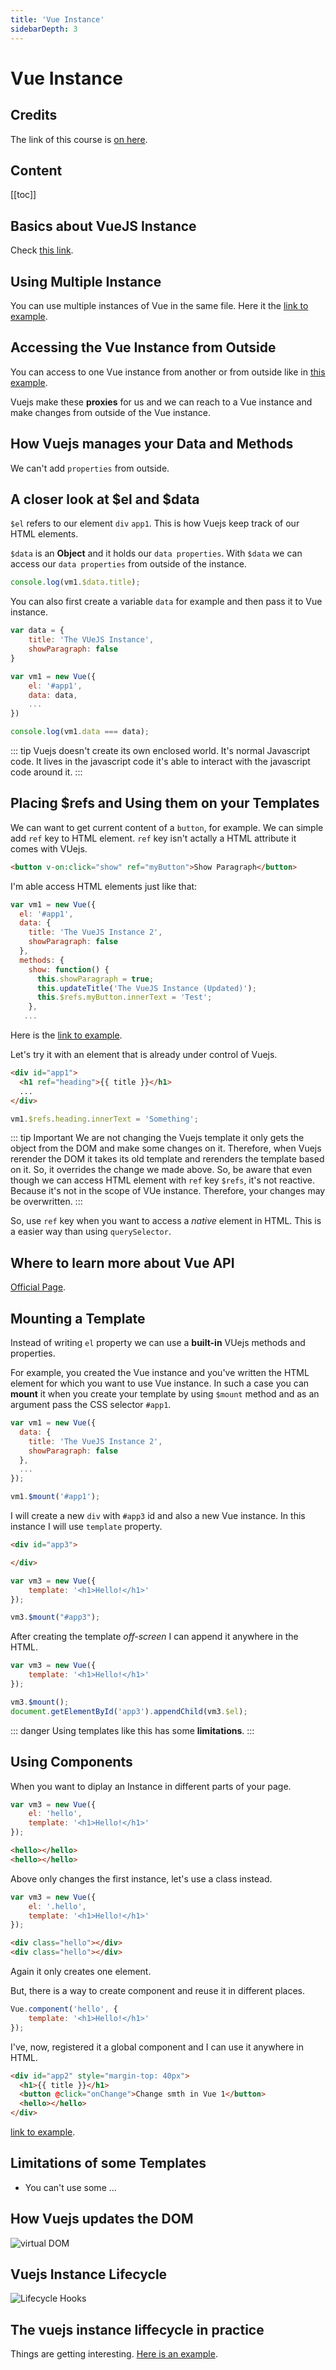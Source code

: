 ```yaml
---
title: 'Vue Instance'
sidebarDepth: 3
---
```


# Vue Instance


## Credits

The link of this course is [on here](https://www.udemy.com/vuejs-2-the-complete-guide/learn/v4/t/lecture/5942192?start=0).

## Content

[[toc]]

## Basics about VueJS Instance

Check [this link](https://jsfiddle.net/8bz8h970/13/).

## Using Multiple Instance

You can use multiple instances of Vue in the same file. Here it the [link to example](https://jsfiddle.net/8bz8h970/14/).

## Accessing the Vue Instance from Outside

You can access to one Vue instance from another or from outside like in [this example](https://jsfiddle.net/8bz8h970/15/).

Vuejs make these **proxies** for us and we can reach to a Vue instance and make changes from outside of the Vue instance.

## How Vuejs manages your Data and Methods

We can't add `properties` from outside. 

## A closer look at $el and $data

`$el` refers to our element `div` `app1`. This is how Vuejs keep track of our HTML elements.

`$data` is an **Object** and it holds our `data properties`. With `$data` we can access our `data properties` from outside of the instance.

```javascript
console.log(vm1.$data.title);
```

You can also first create a variable `data` for example and then pass it to Vue instance.

```javascript
var data = {
	title: 'The VUeJS Instance',
	showParagraph: false
}

var vm1 = new Vue({
	el: '#app1',
	data: data,
	...
})

console.log(vm1.data === data);
```

::: tip
Vuejs doesn't create its own enclosed world. It's normal Javascript code. It lives in the javascript code it's able to interact with the javascript code around it.
:::

## Placing $refs and Using them on your Templates

We can want to get current content of a `button`, for example. We can simple add `ref` key to HTML element. `ref` key isn't actally a HTML attribute it comes with VUejs.

```html
<button v-on:click="show" ref="myButton">Show Paragraph</button>
```
I'm able access HTML elements just like that: 

```javascript
var vm1 = new Vue({
  el: '#app1',
  data: {
    title: 'The VueJS Instance 2',
    showParagraph: false
  },
  methods: {
    show: function() {
      this.showParagraph = true;
      this.updateTitle('The VueJS Instance (Updated)');
      this.$refs.myButton.innerText = 'Test';
    },
   ...
```

Here is the [link to example](https://jsfiddle.net/8bz8h970/16/).

Let's try it with an element that is already under control of Vuejs. 

```html
<div id="app1">
  <h1 ref="heading">{{ title }}</h1>
  ...
</div>
```

```javascript
vm1.$refs.heading.innerText = 'Something';
```

::: tip Important
We are not changing the Vuejs template it only gets the object from the DOM and make some changes on it. Therefore, when Vuejs rerender the DOM it takes its old template and rerenders the template based on it. So, it overrides the change we made above. So, be aware that even though we can access HTML element with `ref` key `$refs`, it's not reactive. Because it's not in the scope of VUe instance. Therefore, your changes may be overwritten.
:::

So, use `ref` key when you want to access a *native* element in HTML. This is a easier way than using `querySelector`.

## Where to learn more about Vue API

[Official Page](https://vuejs.org/v2/api/).

## Mounting a Template

Instead of writing `el` property we can use a **built-in** VUejs methods and properties.

For example, you created the Vue instance and you've written the HTML element for which you want to use Vue instance. In such a case you can **mount** it when you create your template by using `$mount` method and as an argument pass the CSS selector `#app1`. 

```javascript
var vm1 = new Vue({
  data: {
    title: 'The VueJS Instance 2',
    showParagraph: false
  },
  ...
});

vm1.$mount('#app1');
```

I will create a new `div` with `#app3` id and also a new Vue instance. In this instance I will use `template` property. 

```html
<div id="app3">

</div>
```

```javascript
var vm3 = new Vue({
	template: '<h1>Hello!</h1>'
});

vm3.$mount("#app3");
```

After creating the template *off-screen* I can append it anywhere in the HTML.

```javascript
var vm3 = new Vue({
	template: '<h1>Hello!</h1>'
});

vm3.$mount();
document.getElementById('app3').appendChild(vm3.$el);

```

::: danger
Using templates like this has some **limitations**.
:::

## Using Components

When you want to diplay an Instance in different parts of your page.

```javascript
var vm3 = new Vue({
	el: 'hello',
	template: '<h1>Hello!</h1>'
});
```

```html
<hello></hello>
<hello></hello>
```

Above only changes the first instance, let's use a class instead.

```javascript
var vm3 = new Vue({
	el: '.hello',
	template: '<h1>Hello!</h1>'
});
```

```html
<div class="hello"></div>
<div class="hello"></div>
```

Again it only creates one element. 

But, there is a way to create component and reuse it in different places. 

```javascript
Vue.component('hello', {
	template: '<h1>Hello!</h1>'
});
```

I've, now, registered it a global component and I can use it anywhere in HTML.

```html
<div id="app2" style="margin-top: 40px">
  <h1>{{ title }}</h1>
  <button @click="onChange">Change smth in Vue 1</button>
  <hello></hello>
</div>
```

[link to example](https://jsfiddle.net/8bz8h970/18/).

## Limitations of some Templates

* You can't use  some ...

## How Vuejs updates the DOM

![virtual DOM](../images/virtual-DOM.png)

## Vuejs Instance Lifecycle

![Lifecycle Hooks](../images/lifecycle-hooks.png)

## The vuejs instance liffecycle in practice

Things are getting interesting. [Here is an example](https://jsfiddle.net/8bz8h970/21/).